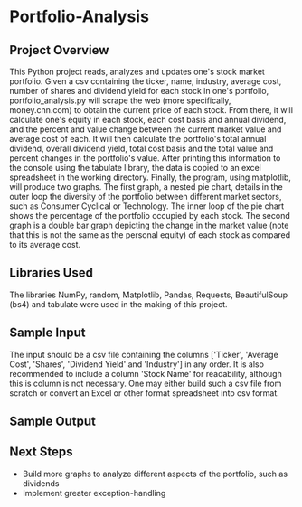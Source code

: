 # Portfolio-Analysis
## Project Overview
This Python project reads, analyzes and updates one's stock market portfolio. Given a csv containing the ticker, name, industry, average cost, number of shares and dividend yield for each stock in one's portfolio, portfolio_analysis.py will scrape the web (more specifically, money.cnn.com) to obtain the current price of each stock. From there, it will calculate one's equity in each stock, each cost basis and annual dividend, and the percent and value change between the current market value and average cost of each. It will then calculate the portfolio's total annual dividend, overall dividend yield, total cost basis and the total value and percent changes in the portfolio's value. After printing this information to the console using the tabulate library, the data is copied to an excel spreadsheet in the working directory. Finally, the program, using matplotlib, will produce two graphs. The first graph, a nested pie chart, details in the outer loop the diversity of the portfolio between different market sectors, such as Consumer Cyclical or Technology. The inner loop of the pie chart shows the percentage of the portfolio occupied by each stock. The second graph is a double bar graph depicting the change in the market value (note that this is not the same as the personal equity) of each stock as compared to its average cost.

## Libraries Used
The libraries NumPy, random, Matplotlib, Pandas, Requests, BeautifulSoup (bs4) and tabulate were used in the making of this project.

## Sample Input
The input should be a csv file containing the columns ['Ticker', 'Average Cost', 'Shares', 'Dividend Yield' and 'Industry'] in any order. It is also recommended to include a column 'Stock Name' for readability, although this is column is not necessary. One may either build such a csv file from scratch or convert an Excel or other format spreadsheet into csv format. 

## Sample Output

## Next Steps
- Build more graphs to analyze different aspects of the portfolio, such as dividends
- Implement greater exception-handling
